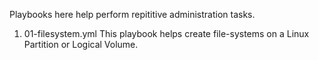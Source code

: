 Playbooks here help perform repititive administration tasks. 

1. 01-filesystem.yml
This playbook helps create file-systems on a Linux Partition or Logical Volume.